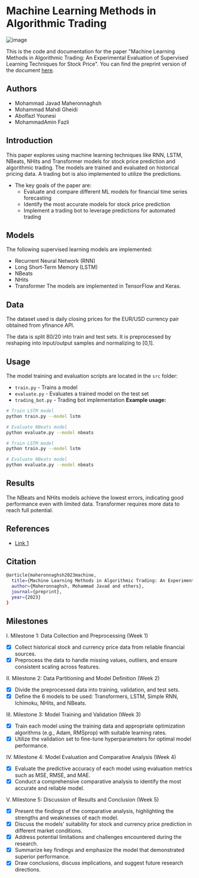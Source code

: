 # Machine Learning Methods in Algorithmic Trading
![image](https://github.com/mjmaher987/Stock-Prediction-Using-ML/assets/77095635/7f2b238c-e7cd-49e0-8296-1ecc11067d01)

This is the code and documentation for the paper "Machine Learning Methods in Algorithmic Trading: An Experimental Evaluation of Supervised Learning Techniques for Stock Price".
You can find the preprint version of the document [here](https://www.semanticscholar.org/paper/Machine-Learning-Methods-in-Algorithmic-Trading%3A-An-Maheronnaghsh-Gheidi/b38bd681506876c31344478ebcf3bbe517f8caab).

## Authors
- Mohammad Javad Maheronnaghsh
- Mohammad Mahdi Gheidi
- Abolfazl Younesi
- MohammadAmin Fazli


## Introduction
This paper explores using machine learning techniques like RNN, LSTM, NBeats, NHits and Transformer models for stock price prediction and algorithmic trading. The models are trained and evaluated on historical pricing data. A trading bot is also implemented to utilize the predictions.

- The key goals of the paper are:
    - Evaluate and compare different ML models for financial time series forecasting
    - Identify the most accurate models for stock price prediction
    - Implement a trading bot to leverage predictions for automated trading

## Models
The following supervised learning models are implemented:

- Recurrent Neural Network (RNN)
- Long Short-Term Memory (LSTM)
- NBeats
- NHits
- Transformer
The models are implemented in TensorFlow and Keras.

## Data
The dataset used is daily closing prices for the EUR/USD currency pair obtained from yfinance API.

The data is split 80/20 into train and test sets. It is preprocessed by reshaping into input/output samples and normalizing to [0,1].

## Usage

The model training and evaluation scripts are located in the `src` folder:

- `train.py` - Trains a model
- `evaluate.py` - Evaluates a trained model on the test set
- `trading_bot.py` - Trading bot implementation
**Example usage:**

```bash
# Train LSTM model
python train.py --model lstm

# Evaluate NBeats model 
python evaluate.py --model nbeats

# Train LSTM model 
python train.py --model lstm 

# Evaluate NBeats model
python evaluate.py --model nbeats
```

## Results
The NBeats and NHits models achieve the lowest errors, indicating good performance even with limited data. Transformer requires more data to reach full potential.

## References
- [Link 1](https://www.colocationamerica.com/wp-content/uploads/2022/07/witdod1.jpg)
## Citation

```bash
@article{maheronnaghsh2023machine,
  title={Machine Learning Methods in Algorithmic Trading: An Experimental Evaluation of Supervised Learning Techniques for Stock Price},
  author={Maheronnaghsh, Mohammad Javad and others},
  journal={preprint},
  year={2023}
}
```

## Milestones
I.	Milestone 1: Data Collection and Preprocessing (Week 1)
- [x]	Collect historical stock and currency price data from reliable financial sources.
- [x]	Preprocess the data to handle missing values, outliers, and ensure consistent scaling across features.
  
II.	Milestone 2: Data Partitioning and Model Definition (Week 2)
- [x] Divide the preprocessed data into training, validation, and test sets.
- [x] Define the 6 models to be used: Transformers, LSTM, Simple RNN, Ichimoku, NHits, and NBeats.
  
III.	Milestone 3: Model Training and Validation (Week 3)
- [x]	Train each model using the training data and appropriate optimization algorithms (e.g., Adam, RMSprop) with suitable learning rates.
- [x] Utilize the validation set to fine-tune hyperparameters for optimal model performance.
  
IV.	Milestone 4: Model Evaluation and Comparative Analysis (Week 4)
- [x]	Evaluate the predictive accuracy of each model using evaluation metrics such as MSE, RMSE, and MAE.
- [x]	Conduct a comprehensive comparative analysis to identify the most accurate and reliable model.
  
V.	Milestone 5: Discussion of Results and Conclusion (Week 5)
- [x]	Present the findings of the comparative analysis, highlighting the strengths and weaknesses of each model.
- [x]	Discuss the models' suitability for stock and currency price prediction in different market conditions.
- [x]	Address potential limitations and challenges encountered during the research.
- [x]	Summarize key findings and emphasize the model that demonstrated superior performance.
- [x]	Draw conclusions, discuss implications, and suggest future research directions.
